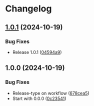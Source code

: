 # Changelog

## [1.0.1](https://github.com/Envoy-VC/noir_hmac/compare/v1.0.0...v1.0.1) (2024-10-19)


### Bug Fixes

* Release 1.0.1 ([04594a9](https://github.com/Envoy-VC/noir_hmac/commit/04594a9169801c3a30896fd3ff966f1e27014742))

## 1.0.0 (2024-10-19)


### Bug Fixes

* Release-type on workflow ([678cea5](https://github.com/Envoy-VC/noir_hmac/commit/678cea5cbdcc5f21847fe0060ff42e979d62e1c3))
* Start with 0.0.0 ([0c23541](https://github.com/Envoy-VC/noir_hmac/commit/0c235415c191fde1055190d0145f60c2a1fa68c5))
